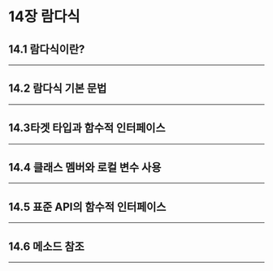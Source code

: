 # 14장 람다식 

## 14.1 람다식이란? 
---


## 14.2 람다식 기본 문법 
--- 


## 14.3타겟 타입과 함수적 인터페이스 
---


## 14.4 클래스 멤버와 로컬 변수 사용
---


## 14.5 표준 API의 함수적 인터페이스 
---


## 14.6 메소드 참조 
---
